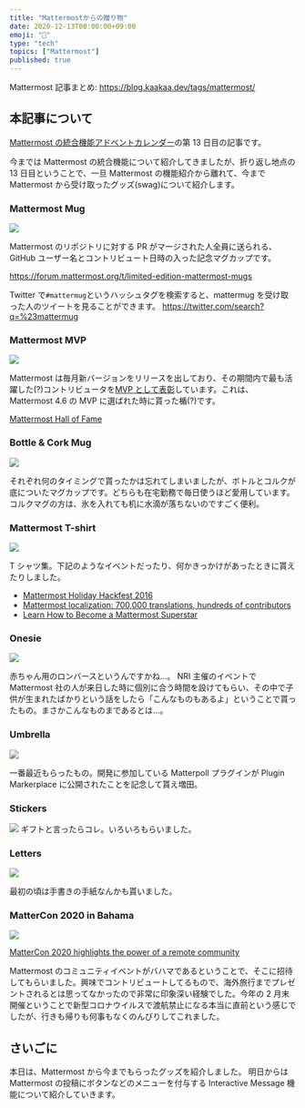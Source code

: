 ```yaml
---
title: "Mattermostからの贈り物"
date: 2020-12-13T00:00:00+09:00
emoji: "📆"
type: "tech"
topics: ["Mattermost"]
published: true
---
```


Mattermost 記事まとめ: https://blog.kaakaa.dev/tags/mattermost/

## 本記事について

[Mattermost の統合機能アドベントカレンダー](https://qiita.com/advent-calendar/2020/mattermost-integrations)の第 13 日目の記事です。

今までは Mattermost の統合機能について紹介してきましたが、折り返し地点の 13 日目ということで、一旦 Mattermost の機能紹介から離れて、今まで Mattermost から受け取ったグッズ(swag)について紹介します。

### Mattermost Mug

![](https://blog.kaakaa.dev/images/posts/advent-calendar-2020/day13/swag-mattermug.jpg)

Mattermost のリポジトリに対する PR がマージされた人全員に送られる、GitHub ユーザー名とコントリビュート日時の入った記念マグカップです。

https://forum.mattermost.org/t/limited-edition-mattermost-mugs

Twitter で`#mattermug`というハッシュタグを検索すると、mattermug を受け取った人のツイートを見ることができます。
https://twitter.com/search?q=%23mattermug

### Mattermost MVP

![](https://blog.kaakaa.dev/images/posts/advent-calendar-2020/day13/swag-mvp.jpg)

Mattermost は毎月新バージョンをリリースを出しており、その期間内で最も活躍した(?)コントリビュータを[MVP として表彰](https://developers.mattermost.com/contribute/mvp/)しています。これは、Mattermost 4.6 の MVP に選ばれた時に貰った楯(?)です。

[Mattermost Hall of Fame](https://developers.mattermost.com/contribute/mvp/)

### Bottle & Cork Mug

![](https://blog.kaakaa.dev/images/posts/advent-calendar-2020/day13/swag-bottle-and-corkmug.jpg)

それぞれ何のタイミングで貰ったかは忘れてしまいましたが、ボトルとコルクが底についたマグカップです。どちらも在宅勤務で毎日使うほど愛用しています。コルクマグの方は、氷を入れても机に水滴が落ちないのですごく便利。

### Mattermost T-shirt

![](https://blog.kaakaa.dev/images/posts/advent-calendar-2020/day13/swag-tshirt.jpg)

T シャツ集。下記のようなイベントだったり、何かきっかけがあったときに貰えたりしました。

- [Mattermost Holiday Hackfest 2016](https://mattermost.com/blog/mattermost-holiday-hackfest-2016/)
- [Mattermost localization: 700,000 translations, hundreds of contributors](https://mattermost.com/blog/mattermost-localization/)
- [Learn How to Become a Mattermost Superstar](https://mattermost.com/superstars/)

### Onesie

![](https://blog.kaakaa.dev/images/posts/advent-calendar-2020/day13/swag-onesie.jpg)

赤ちゃん用のロンバースというんですかね...。
NRI 主催のイベントで Mattermost 社の人が来日した時に個別に合う時間を設けてもらい、その中で子供が生まれたばかりという話をしたら「こんなものもあるよ」ということで貰ったもの。まさかこんなものまであるとは...。

### Umbrella

![](https://blog.kaakaa.dev/images/posts/advent-calendar-2020/day13/swag-umbrella.jpg)

一番最近もらったもの。開発に参加している Matterpoll プラグインが Plugin Markerplace に公開されたことを記念して貰え増田。

### Stickers

![](https://blog.kaakaa.dev/images/posts/advent-calendar-2020/day13/swag-stickers.jpg)
ギフトと言ったらコレ。いろいろもらいました。

### Letters

![](https://blog.kaakaa.dev/images/posts/advent-calendar-2020/day13/swag-letters.jpg)

最初の頃は手書きの手紙なんかも貰いました。

### MatterCon 2020 in Bahama

![](https://blog.kaakaa.dev/images/posts/advent-calendar-2020/day13/swag-mattercon.jpeg)

[MatterCon 2020 highlights the power of a remote community](https://mattermost.com/blog/mattercon-2020-highlights-the-power-of-a-remote-community/)

Mattermost のコミュニティイベントがバハマであるということで、そこに招待してもらいました。興味でコントリビュートしてるもので、海外旅行までプレゼントされるとは思ってなかったので非常に印象深い経験でした。今年の 2 月末開催ということで新型コロナウイルスで渡航禁止になる本当に直前という感じでしたが、行きも帰りも何事もなくのんびりしてこれました。

## さいごに

本日は、Mattermost から今までもらったグッズを紹介しました。
明日からは Mattermost の投稿にボタンなどのメニューを付与する Interactive Message 機能について紹介していきます。
